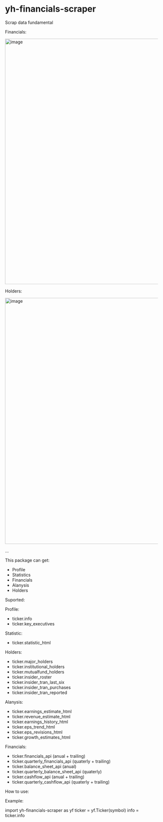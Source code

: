 # yh-financials-scraper

Scrap data fundamental

Financials:

<img width="807" alt="image" src="https://user-images.githubusercontent.com/57890229/185597225-85c685b3-d22a-4071-9090-c9640d2ee3fa.png">

Holders:

<img width="809" alt="image" src="https://user-images.githubusercontent.com/57890229/185597409-b811a383-4ea7-42a9-9b24-d90323fda7c2.png">

...

This package can get:
- Profile
- Statistics
- Financials
- Alanysis
- Holders

Suported:

Profile:
- ticker.info
- ticker.key_executives

Statistic:
- ticker.statistic_html

Holders:
- ticker.major_holders
- ticker.institutional_holders
- ticker.mutualfund_holders
- ticker.insider_roster
- ticker.insider_tran_last_six
- ticker.insider_tran_purchases
- ticker.insider_tran_reported

Alanysis:
- ticker.earnings_estimate_html
- ticker.revenue_estimate_html
- ticker.earnings_history_html
- ticker.eps_trend_html
- ticker.eps_revisions_html
- ticker.growth_estimates_html

Financials:
- ticker.financials_api (anual + trailing)
- ticker.quarterly_financials_api (quaterly + trailing)
- ticker.balance_sheet_api (anual)
- ticker.quarterly_balance_sheet_api (quaterly)
- ticker.cashflow_api (anual + trailing)
- ticker.quarterly_cashflow_api (quaterly + trailing)

How to use:

Example:

import yh-financials-scraper as yf
ticker = yf.Ticker(symbol)
info = ticker.info

